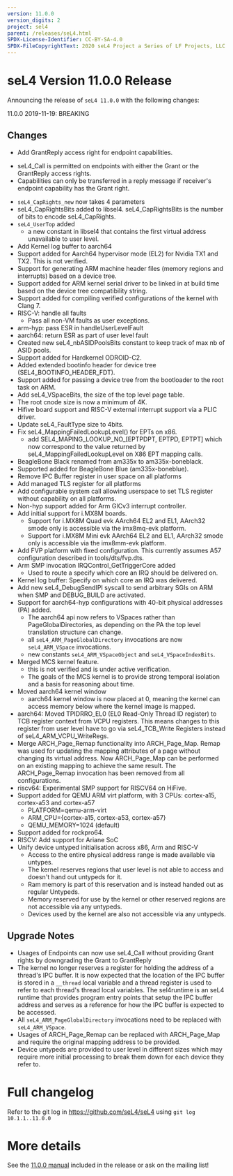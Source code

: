 ```yaml
---
version: 11.0.0
version_digits: 2
project: sel4
parent: /releases/seL4.html
SPDX-License-Identifier: CC-BY-SA-4.0
SPDX-FileCopyrightText: 2020 seL4 Project a Series of LF Projects, LLC.
---
```


# seL4 Version 11.0.0 Release
 Announcing the release of `seL4 11.0.0` with the following changes:

11.0.0 2019-11-19: BREAKING

## Changes

* Add GrantReply access right for endpoint capabilities.
 - seL4_Call is permitted on endpoints with either the Grant or the GrantReply access rights.
 - Capabilities can only be transferred in a reply message if receiver's endpoint capability has the Grant right.
* `seL4_CapRights_new` now takes 4 parameters
* seL4_CapRightsBits added to libsel4. seL4_CapRightsBits is the number of bits
 to encode seL4_CapRights.
* `seL4_UserTop` added
  - a new constant in libsel4 that contains the first virtual address unavailable to
    user level.
* Add Kernel log buffer to aarch64
* Support added for Aarch64 hypervisor mode (EL2) for Nvidia TX1 and TX2. This is not verified.
* Support for generating ARM machine header files (memory regions and interrupts) based on a device tree.
* Support added for ARM kernel serial driver to be linked in at build time based on the device tree compatibility string.
* Support added for compiling verified configurations of the kernel with Clang 7.
* RISC-V: handle all faults
  - Pass all non-VM faults as user exceptions.
* arm-hyp: pass ESR in handleUserLevelFault
* aarch64: return ESR as part of user level fault
* Created new seL4_nbASIDPoolsBits constant to keep track of max nb of ASID pools.
* Support added for Hardkernel ODROID-C2.
* Added extended bootinfo header for device tree (SEL4_BOOTINFO_HEADER_FDT).
* Support added for passing a device tree from the bootloader to the root task on ARM.
* Add seL4_VSpaceBits, the size of the top level page table.
* The root cnode size is now a minimum of 4K.
* Hifive board support and RISC-V external interrupt support via a PLIC driver.
* Update seL4_FaultType size to 4bits.
* Fix seL4_MappingFailedLookupLevel() for EPTs on x86.
    - add SEL4_MAPING_LOOKUP_NO_[EPTPDPT, EPTPD, EPTPT] which now correspond to
      the value returned by seL4_MappingFailedLookupLevel on X86 EPT mapping calls.
* BeagleBone Black renamed from am335x to am335x-boneblack.
* Supported added for BeagleBone Blue (am335x-boneblue).
* Remove IPC Buffer register in user space on all platforms
* Add managed TLS register for all platforms
* Add configurable system call allowing userspace to set TLS register without capability on all platforms.
* Non-hyp support added for Arm GICv3 interrupt controller.
* Add initial support for i.MX8M boards.
  - Support for i.MX8M Quad evk AArch64 EL2 and EL1, AArch32 smode only is accessible via the imx8mq-evk platform.
  - Support for i.MX8M Mini evk AArch64 EL2 and EL1, AArch32 smode only is accessible via the imx8mm-evk platform.
* Add FVP platform with fixed configuration. This currently assumes A57 configuration described in tools/dts/fvp.dts.
* Arm SMP invocation IRQControl_GetTriggerCore added
  - Used to route a specify which core an IRQ should be delivered on.
* Kernel log buffer: Specify on which core an IRQ was delivered.
* Add new seL4_DebugSendIPI syscall to send arbitrary SGIs on ARM when SMP and DEBUG_BUILD are activated.
* Support for aarch64-hyp configurations with 40-bit physical addresses (PA) added.
    - The aarch64 api now refers to VSpaces rather than PageGlobalDirectories,
      as depending on the PA the top level translation structure can change.
    - all `seL4_ARM_PageGlobalDirectory` invocations are now `seL4_ARM_VSpace` invocations.
    - new constants `seL4_ARM_VSpaceObject` and `seL4_VSpaceIndexBits`.
* Merged MCS kernel feature.
  - this is not verified and is under active verification.
  - The goals of the MCS kernel is to provide strong temporal isolation and a basis for reasoning about time.
* Moved aarch64 kernel window
    - aarch64 kernel window is now placed at 0, meaning the kernel can access memory
      below where the kernel image is mapped.
* aarch64: Moved TPIDRRO_EL0 (EL0 Read-Only Thread ID register) to TCB register context from VCPU registers. This means
  changes to this register from user level have to go via seL4_TCB_Write Registers instead of seL4_ARM_VCPU_WriteRegs.
* Merge ARCH_Page_Remap functionality into ARCH_Page_Map. Remap was used for updating the mapping attributes of a page
  without changing its virtual address. Now ARCH_Page_Map can be performed on an existing mapping to achieve the same
  result. The ARCH_Page_Remap invocation has been removed from all configurations.
* riscv64: Experimental SMP support for RISCV64 on HiFive.
* Support added for QEMU ARM virt platform, with 3 CPUs: cortex-a15, cortex-a53 and cortex-a57
    - PLATFORM=qemu-arm-virt
    - ARM_CPU={cortex-a15, cortex-a53, cortex-a57}
    - QEMU_MEMORY=1024 (default)
* Support added for rockpro64.
* RISCV: Add support for Ariane SoC
* Unify device untyped initialisation across x86, Arm and RISC-V
  - Access to the entire physical address range is made available via untypes.
  - The kernel reserves regions that user level is not able to access and doesn't hand out untypeds for it.
  - Ram memory is part of this reservation and is instead handed out as regular Untypeds.
  - Memory reserved for use by the kernel or other reserved regions are not accessible via any untypeds.
  - Devices used by the kernel are also not accessible via any untypeds.

## Upgrade Notes

* Usages of Endpoints can now use seL4_Call without providing Grant rights by downgrading the Grant to GrantReply
* The kernel no longer reserves a register for holding the address of a thread's IPC buffer. It is now expected that the
  location of the IPC buffer is stored in a `__thread` local variable and a thread register is used to refer to each
  thread's thread local variables. The sel4runtime is an seL4 runtime that provides program entry points that setup
  the IPC buffer address and serves as a reference for how the IPC buffer is expected to be accessed.
* All `seL4_ARM_PageGlobalDirectory` invocations need to be replaced with `seL4_ARM_VSpace`.
* Usages of ARCH_Page_Remap can be replaced with ARCH_Page_Map and require the original mapping address to be provided.
* Device untypeds are provided to user level in different sizes which may require more initial processing to break them
  down for each device they refer to.


# Full changelog
 Refer to the git log in
<https://github.com/seL4/seL4> using `git log 10.1.1..11.0.0`

# More details
 See the
[11.0.0 manual](http://sel4.systems/Info/Docs/seL4-manual-11.0.0.pdf) included in the release or ask on the mailing list!

